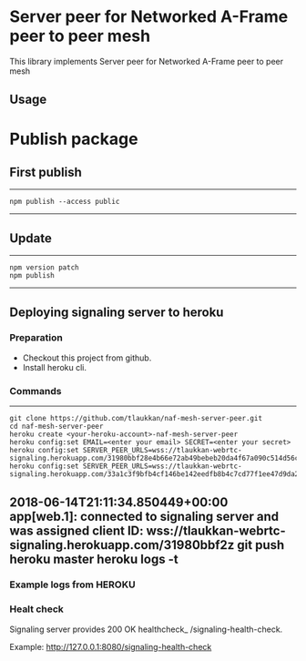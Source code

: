 # Server peer for Networked A-Frame peer to peer mesh

This library implements Server peer for Networked A-Frame peer to peer mesh

## Usage

# Publish package

## First publish

---
    npm publish --access public
---

## Update

---
    npm version patch
    npm publish
---

## Deploying signaling server to heroku

### Preparation 

* Checkout this project from github.
* Install heroku cli.

### Commands

---
    git clone https://github.com/tlaukkan/naf-mesh-server-peer.git
    cd naf-mesh-server-peer
    heroku create <your-heroku-account>-naf-mesh-server-peer
    heroku config:set EMAIL=<enter your email> SECRET=<enter your secret>
    heroku config:set SERVER_PEER_URLS=wss://tlaukkan-webrtc-signaling.herokuapp.com/31980bbf28e4b66e72ab49bebeb20da4f67a090c514d56c549f26caaf65a076c
    heroku config:set SERVER_PEER_URLS=wss://tlaukkan-webrtc-signaling.herokuapp.com/33a1c3f9bfb4cf146be142eedfb8b4c7cd77f1ee47d9da2afcd9d30c81c3fe48

2018-06-14T21:11:34.850449+00:00 app[web.1]: connected to signaling server and was assigned client ID: wss://tlaukkan-webrtc-signaling.herokuapp.com/31980bbf2z
    git push heroku master
    heroku logs -t
---

### Example logs from HEROKU

### Healt check
Signaling server provides 200 OK healthcheck_ /signaling-health-check.

Example: http://127.0.0.1:8080/signaling-health-check

